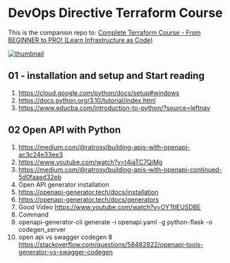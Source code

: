 # DevOps Directive Terraform Course

This is the companion repo to: [Complete Terraform Course - From BEGINNER to PRO! (Learn Infrastructure as Code)](https://www.youtube.com/watch?v=7xngnjfIlK4)

[![thumbnail](https://user-images.githubusercontent.com/1320389/154354937-98533608-2f42-44c1-8110-87f7e3f45085.jpeg)](https://www.youtube.com/watch?v=7xngnjfIlK4)

## 01 - installation and setup and Start reading

1. https://cloud.google.com/python/docs/setup#windows
2. https://docs.python.org/3.10/tutorial/index.html
3. https://www.educba.com/introduction-to-python/?source=leftnav


## 02 Open API with Python

1. https://medium.com/@ratrosy/building-apis-with-openapi-ac3c24e33ee3
2. https://www.youtube.com/watch?v=t4jaTC7QjMg
3. https://medium.com/@ratrosy/building-apis-with-openapi-continued-5d0faaed32eb
4. Open API generator installation
  1. https://openapi-generator.tech/docs/installation
  2. https://openapi-generator.tech/docs/generators
5. Good Video https://www.youtube.com/watch?v=OYTtlEUSDBE
6. Command
  1. openapi-generator-cli generate -i openapi.yaml -g python-flask -o codegen_server
7. open api vs  swagger codegen
8 https://stackoverflow.com/questions/58482822/openapi-tools-generator-vs-swagger-codegen
